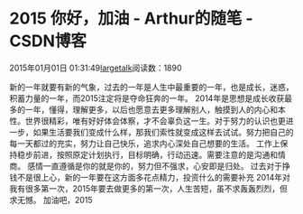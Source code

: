 # 2015 你好，加油 - Arthur的随笔 - CSDN博客
2015年01月01日 01:31:49[largetalk](https://me.csdn.net/largetalk)阅读数：1890
                
新的一年就要有新的气象，过去的一年是人生中最重要的一年，也是成长，迷惑，积蓄力量的一年，而2015注定将是夺命狂奔的一年。
2014年是思想是成长收获最多的一年，懂得，理解更多，以后也愿意去更多理解别人，触摸到人的内心和本性。世界很精彩，唯有好好体会体察，才不会辜负这一生。对于努力的认识也更进一步，如果生活要我们变成什么样，那我们索性就变成这样去试试。努力把自己的每一天都过的充实，努力让自己快乐，追求内心深处自己想要的生活。
工作上保持稳步前进，按照原定计划执行，目标明确，行动迅速。需要注意的是沟通和情商。
感情一直遵循是你的就是你的，努力但不强求，心安即是归处。
过去对于挣钱不是很上心，新的一年要在这方面多花点精力，投资什么的需要补充
2014年对我有很多第一次，2015年要去做更多的第一次，人生苦短，虽不求轰轰烈烈，但求无憾。
加油吧，2015
            
